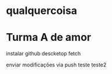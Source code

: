 # qualquercoisa
# Turma A de amor
instalar github descketop
fetch

enviar modificações via push
teste
teste2